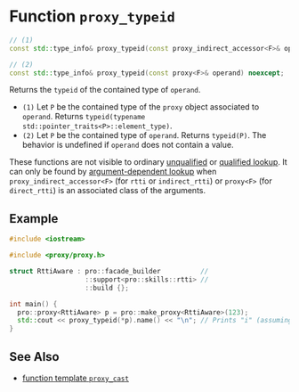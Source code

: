 # Function `proxy_typeid`

```cpp
// (1)
const std::type_info& proxy_typeid(const proxy_indirect_accessor<F>& operand) noexcept;

// (2)
const std::type_info& proxy_typeid(const proxy<F>& operand) noexcept;
```

Returns the `typeid` of the contained type of `operand`.

- `(1)` Let `P` be the contained type of the `proxy` object associated to `operand`. Returns `typeid(typename std::pointer_traits<P>::element_type)`.
- `(2)` Let `P` be the contained type of `operand`. Returns `typeid(P)`. The behavior is undefined if `operand` does not contain a value.

These functions are not visible to ordinary [unqualified](https://en.cppreference.com/w/cpp/language/unqualified_lookup) or [qualified lookup](https://en.cppreference.com/w/cpp/language/qualified_lookup). It can only be found by [argument-dependent lookup](https://en.cppreference.com/w/cpp/language/adl) when `proxy_indirect_accessor<F>` (for `rtti` or `indirect_rtti`) or `proxy<F>` (for `direct_rtti`) is an associated class of the arguments.

## Example

```cpp
#include <iostream>

#include <proxy/proxy.h>

struct RttiAware : pro::facade_builder          //
                   ::support<pro::skills::rtti> //
                   ::build {};

int main() {
  pro::proxy<RttiAware> p = pro::make_proxy<RttiAware>(123);
  std::cout << proxy_typeid(*p).name() << "\n"; // Prints "i" (assuming GCC)
}
```

## See Also

- [function template `proxy_cast`](proxy_cast.md)
